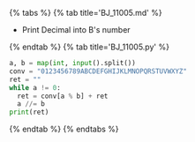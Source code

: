 {% tabs %}
{% tab title='BJ_11005.md' %}

* Print Decimal into B's number

{% endtab %}
{% tab title='BJ_11005.py' %}

```py
a, b = map(int, input().split())
conv = "0123456789ABCDEFGHIJKLMNOPQRSTUVWXYZ"
ret = ""
while a != 0:
  ret = conv[a % b] + ret
  a //= b
print(ret)
```

{% endtab %}
{% endtabs %}